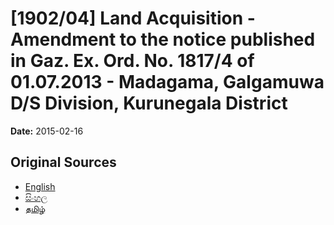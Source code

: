 # [1902/04] Land Acquisition - Amendment to the notice published in Gaz. Ex. Ord. No. 1817/4 of 01.07.2013 - Madagama, Galgamuwa D/S Division, Kurunegala District

**Date:** 2015-02-16

## Original Sources

- [English](https://documents.gov.lk/view/extra-gazettes/2015/2/1902-04_E.pdf)
- [සිංහල](https://documents.gov.lk/view/extra-gazettes/2015/2/1902-04_S.pdf)
- [தமிழ்](https://documents.gov.lk/view/extra-gazettes/2015/2/1902-04_T.pdf)
